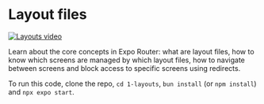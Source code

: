 # Layout files

[![Layouts video](https://img.youtube.com/vi/Yh6Qlg2CYwQ/0.jpg)](https://www.youtube.com/watch?v=Yh6Qlg2CYwQ)


Learn about the core concepts in Expo Router: what are layout files, how to know which screens are managed by which layout files, how to navigate between screens and block access to specific screens using redirects.

To run this code, clone the repo, `cd 1-layouts`, `bun install` (or `npm install`) and `npx expo start`.
